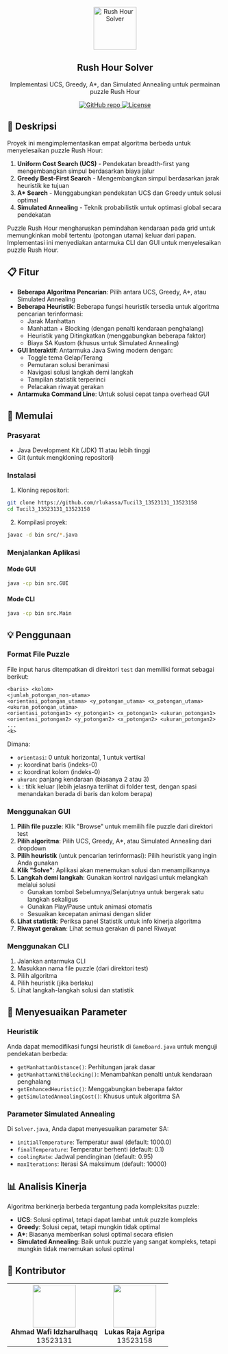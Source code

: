 <p align="center">
 <img width="100px" src="https://i0.wp.com/is4-ssl.mzstatic.com/image/thumb/Purple112/v4/a7/85/b1/a785b1cb-ec98-546f-6ab3-2ed139151e38/AppIcon-0-0-1x_U007emarketing-0-0-0-7-0-0-sRGB-0-0-0-GLES2_U002c0-512MB-85-220-0-0.png/512x512bb.jpg?w=1200&ssl=1" align="center" alt="Rush Hour Solver" />
 <h2 align="center">Rush Hour Solver</h2>
 <p align="center">Implementasi UCS, Greedy, A*, dan Simulated Annealing untuk permainan puzzle Rush Hour</p>
</p>
<p align="center">
  <a href="https://github.com/rlukassa/Tucil3_13523131_13523158">
    <img alt="GitHub repo" src="https://img.shields.io/badge/github-repo-green?style=flat&logo=github" />
  </a>
  <a href="LICENSE">
    <img alt="License" src="https://img.shields.io/badge/license-MIT-blue?style=flat" />
  </a>
</p>

## 📝 Deskripsi

Proyek ini mengimplementasikan empat algoritma berbeda untuk menyelesaikan puzzle Rush Hour:
1. **Uniform Cost Search (UCS)** - Pendekatan breadth-first yang mengembangkan simpul berdasarkan biaya jalur
2. **Greedy Best-First Search** - Mengembangkan simpul berdasarkan jarak heuristik ke tujuan
3. **A\* Search** - Menggabungkan pendekatan UCS dan Greedy untuk solusi optimal
4. **Simulated Annealing** - Teknik probabilistik untuk optimasi global secara pendekatan

Puzzle Rush Hour mengharuskan pemindahan kendaraan pada grid untuk memungkinkan mobil tertentu (potongan utama) keluar dari papan. Implementasi ini menyediakan antarmuka CLI dan GUI untuk menyelesaikan puzzle Rush Hour.

## 📋 Fitur

- **Beberapa Algoritma Pencarian**: Pilih antara UCS, Greedy, A*, atau Simulated Annealing
- **Beberapa Heuristik**: Beberapa fungsi heuristik tersedia untuk algoritma pencarian terinformasi:
  - Jarak Manhattan
  - Manhattan + Blocking (dengan penalti kendaraan penghalang)
  - Heuristik yang Ditingkatkan (menggabungkan beberapa faktor)
  - Biaya SA Kustom (khusus untuk Simulated Annealing)
- **GUI Interaktif**: Antarmuka Java Swing modern dengan:
  - Toggle tema Gelap/Terang
  - Pemutaran solusi beranimasi
  - Navigasi solusi langkah demi langkah
  - Tampilan statistik terperinci
  - Pelacakan riwayat gerakan
- **Antarmuka Command Line**: Untuk solusi cepat tanpa overhead GUI

## 🚀 Memulai

### Prasyarat
- Java Development Kit (JDK) 11 atau lebih tinggi
- Git (untuk mengkloning repositori)

### Instalasi

1. Kloning repositori:
```bash
git clone https://github.com/rlukassa/Tucil3_13523131_13523158
cd Tucil3_13523131_13523158
```

2. Kompilasi proyek:
```bash
javac -d bin src/*.java
```

### Menjalankan Aplikasi

#### Mode GUI
```bash
java -cp bin src.GUI
```

#### Mode CLI
```bash
java -cp bin src.Main
```

## 💡 Penggunaan

### Format File Puzzle

File input harus ditempatkan di direktori `test` dan memiliki format sebagai berikut:

```
<baris> <kolom>
<jumlah_potongan_non-utama>
<orientasi_potongan_utama> <y_potongan_utama> <x_potongan_utama> <ukuran_potongan_utama>
<orientasi_potongan1> <y_potongan1> <x_potongan1> <ukuran_potongan1>
<orientasi_potongan2> <y_potongan2> <x_potongan2> <ukuran_potongan2>
...
<k>
```

Dimana:
- `orientasi`: 0 untuk horizontal, 1 untuk vertikal
- `y`: koordinat baris (indeks-0)
- `x`: koordinat kolom (indeks-0)
- `ukuran`: panjang kendaraan (biasanya 2 atau 3)
- `k` : titik keluar (lebih jelasnya terlihat di folder test, dengan spasi menandakan berada di baris dan kolom berapa)

### Menggunakan GUI

1. **Pilih file puzzle**: Klik "Browse" untuk memilih file puzzle dari direktori test
2. **Pilih algoritma**: Pilih UCS, Greedy, A*, atau Simulated Annealing dari dropdown
3. **Pilih heuristik** (untuk pencarian terinformasi): Pilih heuristik yang ingin Anda gunakan
4. **Klik "Solve"**: Aplikasi akan menemukan solusi dan menampilkannya
5. **Langkah demi langkah**: Gunakan kontrol navigasi untuk melangkah melalui solusi
   - Gunakan tombol Sebelumnya/Selanjutnya untuk bergerak satu langkah sekaligus
   - Gunakan Play/Pause untuk animasi otomatis
   - Sesuaikan kecepatan animasi dengan slider
6. **Lihat statistik**: Periksa panel Statistik untuk info kinerja algoritma
7. **Riwayat gerakan**: Lihat semua gerakan di panel Riwayat

### Menggunakan CLI

1. Jalankan antarmuka CLI
2. Masukkan nama file puzzle (dari direktori test)
3. Pilih algoritma
4. Pilih heuristik (jika berlaku)
5. Lihat langkah-langkah solusi dan statistik

## 🔧 Menyesuaikan Parameter

### Heuristik

Anda dapat memodifikasi fungsi heuristik di `GameBoard.java` untuk menguji pendekatan berbeda:
- `getManhattanDistance()`: Perhitungan jarak dasar
- `getManhattanWithBlocking()`: Menambahkan penalti untuk kendaraan penghalang
- `getEnhancedHeuristic()`: Menggabungkan beberapa faktor
- `getSimulatedAnnealingCost()`: Khusus untuk algoritma SA

### Parameter Simulated Annealing

Di `Solver.java`, Anda dapat menyesuaikan parameter SA:
- `initialTemperature`: Temperatur awal (default: 1000.0)
- `finalTemperature`: Temperatur berhenti (default: 0.1)
- `coolingRate`: Jadwal pendinginan (default: 0.95)
- `maxIterations`: Iterasi SA maksimum (default: 10000)

## 📊 Analisis Kinerja

Algoritma berkinerja berbeda tergantung pada kompleksitas puzzle:
- **UCS**: Solusi optimal, tetapi dapat lambat untuk puzzle kompleks
- **Greedy**: Solusi cepat, tetapi mungkin tidak optimal
- **A\***: Biasanya memberikan solusi optimal secara efisien
- **Simulated Annealing**: Baik untuk puzzle yang sangat kompleks, tetapi mungkin tidak menemukan solusi optimal

## 👥 Kontributor

<p align="center">
  <table>
    <tr align="center">
      <td>
        <img src="https://github.com/Awfidz.png" width="100" height="100"><br>
        <b>Ahmad Wafi Idzharulhaqq</b><br>
        13523131
      </td>
      <td>
        <img src="https://github.com/rlukassa.png" width="100" height="100"><br>
        <b>Lukas Raja Agripa</b><br>
        13523158
      </td>
    </tr>
  </table>
</p>

